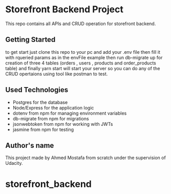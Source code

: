 # Storefront Backend Project

This repo contains all APIs and CRUD operation for storefront backend.

## Getting Started

to get start just clone this repo to your pc and add your .env file then fill it with rqueried params as in the envFile example then run db-migrate up for creation of three 4 tables (orders , users , products and order_products table) and finally yarn start will start your server so you can do any of the CRUD opertaions using tool like postman to test.

## Used Technologies

- Postgres for the database
- Node/Express for the application logic
- dotenv from npm for managing environment variables
- db-migrate from npm for migrations
- jsonwebtoken from npm for working with JWTs
- jasmine from npm for testing

## Author's name

This project made by Ahmed Mostafa from scratch under the supervision of Udacity.
# storefront_backend
